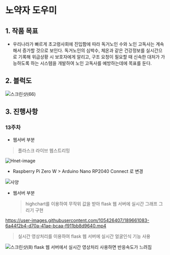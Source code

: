 # 노약자 도우미


## **1. 작품 목표**

- 우리나라가 빠르게 초고령사회에 진입함에 따라 독거노인 수와 노인 고독사는 계속해서 증가할 것으로 보인다. 독거노인의 심박수, 체온과 같은 건강정보를 실시간으로 기록해 위급상황 시 보호자에게 알리고, 구조 요청이 필요할 때 신속한 대처가 가능하도록 하는 시스템을 개발하여 노인 고독사를 예방하는데에 목표를 둔다. 



## **2. 블럭도**

![스크린샷(66)](https://user-images.githubusercontent.com/105420733/170254203-b201b56a-5249-462b-9ef7-e47de8cbcc74.png)



## **3. 진행사항**

### 13주차

* 웹서버 부분
 >플라스크 라이브 웹스트리밍


![Hnet-image](https://user-images.githubusercontent.com/105420733/170521420-48f7b16f-75a5-469e-91fe-d81626b120f0.gif)
  
  
  
* Raspberry Pi Zero W > Arduino Nano RP2040 Connect 로 변경

![사양](https://user-images.githubusercontent.com/105420733/170625585-af5e94cb-bba4-4fac-a0e9-2befb2a7de36.png)


* 웹서버 부분
  > highchart를 이용하여 무작위 값을 받아 flask 웹 서버에 실시간 그래프 그리기 구현
  
https://user-images.githubusercontent.com/105426407/189661083-6a44f2b4-d70a-41ae-bcaa-f911bb8d9640.mp4



> 실시간 영상처리를 이용하여 flask 웹 서버에 실시간 얼굴인식 기능 사용

![스크린샷(8)](https://user-images.githubusercontent.com/105426407/189661648-2213aef7-53dd-46c2-870c-888f1f90c738.png)
flask 웹 서버에서 실시간 영상처리 사용하면 반응속도가 느려짐
